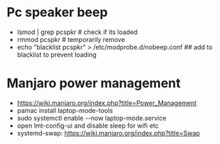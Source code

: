 # Pc speaker beep
* lsmod | grep pcspkr # check if its loaded
* rmmod pcspkr # temporarily remove
* echo "blacklist pcspkr" > /etc/modprobe.d/nobeep.conf ## add to blacklist to prevent loading

# Manjaro power management
* https://wiki.manjaro.org/index.php?title=Power_Management
* pamac install laptop-mode-tools
* sudo systemctl enable --now laptop-mode.service
* open lmt-config-ui and disable sleep for wifi etc
* systemd-swap: https://wiki.manjaro.org/index.php?title=Swap